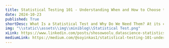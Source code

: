 ```yaml
---
title: Statistical Testing 101 - Understanding When and How to Choose the Right Test
date: 2024-10-23
published: True
shortDesc: What Is a Statistical Test and Why Do We Need Them? At its core, a statistical test is a mathematical method used to determine whether there is a significant difference or relationship in the data you’re analysing, or if an observed pattern is simply due to random chance. 
img: "\\static\\assets\\img\\miniblog\\Statistical Test.png"
xLink: https://www.linkedin.com/posts/shosowoolu_datascience-statistics-dataanalysis-activity-7253817038270251008-lQ2a?utm_source=share&utm_medium=member_desktop
mediumLink: https://medium.com/@soyinkas1/statistical-testing-101-understanding-when-and-how-to-choose-the-right-test-9d88036657f6
---
```

